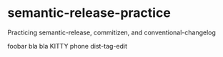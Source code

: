 # semantic-release-practice
Practicing semantic-release, commitizen, and conventional-changelog

foobar
bla bla
KITTY
phone
dist-tag-edit